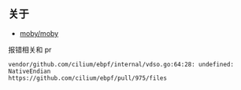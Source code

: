 ## 关于

- [moby/moby](https://github.com/moby/moby/blob/0fb845858df330a68af0368085fb80f58cf42e29/Dockerfile#L221)

报错相关和 pr

```
vendor/github.com/cilium/ebpf/internal/vdso.go:64:28: undefined: NativeEndian
https://github.com/cilium/ebpf/pull/975/files
```